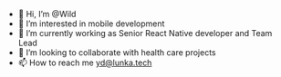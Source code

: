 - 👋 Hi, I’m @Wild
- 👀 I’m interested in mobile development
- 🌱 I’m currently working as Senior React Native developer and Team Lead
- 💞️ I’m looking to collaborate with health care projects
- 📫 How to reach me yd@lunka.tech

<!---
Dykyi/Dykyi is a ✨ special ✨ repository because its `README.md` (this file) appears on your GitHub profile.
You can click the Preview link to take a look at your changes.
--->
